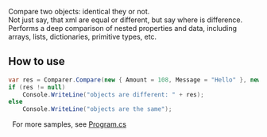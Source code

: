 Compare two objects: identical they or not.  
Not just say, that xml are equal or different, but say where is difference.
Performs a deep comparison of nested properties and data, including arrays, lists, dictionaries, primitive types, etc.  

## How to use
```csharp
var res = Comparer.Compare(new { Amount = 108, Message = "Hello" }, new { Amount = 108, Message = "Hello2" });
if (res != null)
    Console.WriteLine("objects are different: " + res);
else
    Console.WriteLine("objects are the same");
```
 
For more samples, see [Program.cs](Program.cs)
